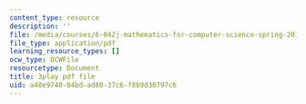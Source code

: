 ```yaml
---
content_type: resource
description: ''
file: /media/courses/6-042j-mathematics-for-computer-science-spring-2015/a48e974004bdad8037c6f8b9d30797c6_CWkh5kb4TGc.pdf
file_type: application/pdf
learning_resource_types: []
ocw_type: OCWFile
resourcetype: Document
title: 3play pdf file
uid: a48e9740-04bd-ad80-37c6-f8b9d30797c6
---
```

